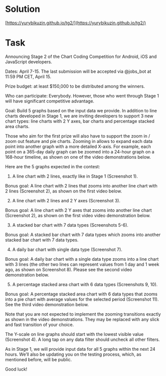 # Solution

[https://yurybikuzin.github.io/tg2/](https://yurybikuzin.github.io/tg2/)

# Task

Announcing Stage 2 of the Chart Coding Competition for Android, iOS and JavaScript developers. 

Dates: April 7-15. The last submission will be accepted via @jobs_bot at 11:59 PM CET, April 15.

Prize budget: at least $150,000 to be distributed among the winners.

Who can participate: Everybody. However, those who went through Stage 1 will have significant competitive advantage. 

Goal: Build 5 graphs based on the input data we provide. In addition to line charts developed in Stage 1, we are inviting developers to support 3 new chart types: line charts with 2 Y axes, bar charts and percentage stacked area charts.

Those who aim for the first prize will also have to support the zoom in / zoom out feature and pie charts. Zooming in allows to expand each data point into another graph with a more detailed X-axis. For example, each point on a 365-day daily graph can be zoomed into a 24-hour graph on a 168-hour timeline, as shown on one of the video demonstrations below.

Here are the 5 graphs expected in the contest:

1. A line chart with 2 lines, exactly like in Stage 1 (Screenshot 1).

Bonus goal: A line chart with 2 lines that zooms into another line chart with 2 lines (Screenshot 2), as shown on the first video below.

2. A line chart with 2 lines and 2 Y axes (Screenshot 3). 

Bonus goal: A line chart with 2 Y axes that zooms into another line chart (Screenshot 2), as shown on the first video video demonstration below.

3. A stacked bar chart with 7 data types (Screenshots 5-6).

Bonus goal: A stacked bar chart with 7 data types which zooms into another stacked bar chart with 7 data types.

4. A daily bar chart with single data type (Screenshot 7).

Bonus goal: A daily bar chart with a single data type zooms into a line chart with 3 lines (the other two lines can represent values from 1 day and 1 week ago, as shown on Screenshot 8). Please see the second video demonstration below.

5. A percentage stacked area chart with 6 data types (Screenshots 9, 10).

Bonus goal: A percentage stacked area chart with 6 data types that zooms into a pie chart with average values for the selected period (Screenshot 11). See the third video demonstration below.

Note that you are not expected to implement the zooming transitions exactly as shown in the video demonstrations. They may be replaced with any slick and fast transition of your choice.

The Y-scale on line graphs should start with the lowest visible value (Screenshot 4). A long tap on any data filter should uncheck all other filters. 

As in Stage 1, we will provide input data for all 5 graphs within the next 24 hours. We’ll also be updating you on the testing process, which, as mentioned before, will be public.

Good luck!
